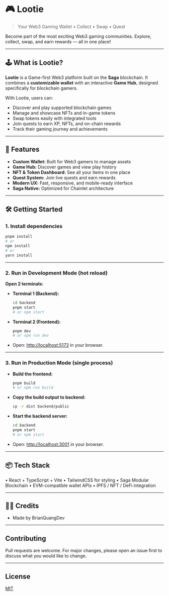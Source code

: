 # 🎮 Lootie

> Your Web3 Gaming Wallet • Collect • Swap • Quest

Become part of the most exciting Web3 gaming communities. Explore, collect, swap, and earn rewards — all in one place!

---

## 🕹️ What is Lootie?

**Lootie** is a Game-first Web3 platform built on the **Saga** blockchain. It combines a **customizable wallet** with an interactive **Game Hub**, designed specifically for blockchain gamers.

With Lootie, users can:

- Discover and play supported blockchain games
- Manage and showcase NFTs and in-game tokens
- Swap tokens easily with integrated tools
- Join quests to earn XP, NFTs, and on-chain rewards
- Track their gaming journey and achievements

---

## 🚀 Features

- **Custom Wallet:** Built for Web3 gamers to manage assets
- **Game Hub:** Discover games and view play history
- **NFT & Token Dashboard:** See all your items in one place
- **Quest System:** Join live quests and earn rewards
- **Modern UX:** Fast, responsive, and mobile-ready interface
- **Saga Native:** Optimized for Chainlet architecture

---

## 🛠️ Getting Started

### 1. **Install dependencies**

```bash
pnpm install
# or
npm install
# or
yarn install
```

---

### 2. **Run in Development Mode (hot reload)**

**Open 2 terminals:**

- **Terminal 1 (Backend):**
  ```bash
  cd backend
  pnpm start
  # or npm start
  ```
- **Terminal 2 (Frontend):**
  ```bash
  pnpm dev
  # or npm run dev
  ```
- Open: [http://localhost:5173](http://localhost:5173) in your browser.

---

### 3. **Run in Production Mode (single process)**

- **Build the frontend:**
  ```bash
  pnpm build
  # or npm run build
  ```
- **Copy the build output to backend:**
  ```bash
  cp -r dist backend/public
  ```
- **Start the backend server:**
  ```bash
  cd backend
  pnpm start
  # or npm start
  ```
- Open: [http://localhost:3001](http://localhost:3001) in your browser.

---

## 📦 Tech Stack

• React + TypeScript + Vite
• TailwindCSS for styling
• Saga Modular Blockchain
• EVM-compatible wallet APIs
• IPFS / NFT / DeFi integration

---

## 👨‍💻 Credits

- Made by BrianQuangDev

---

## Contributing

Pull requests are welcome. For major changes, please open an issue first
to discuss what you would like to change.

---

## License

[MIT](https://choosealicense.com/licenses/mit/)
